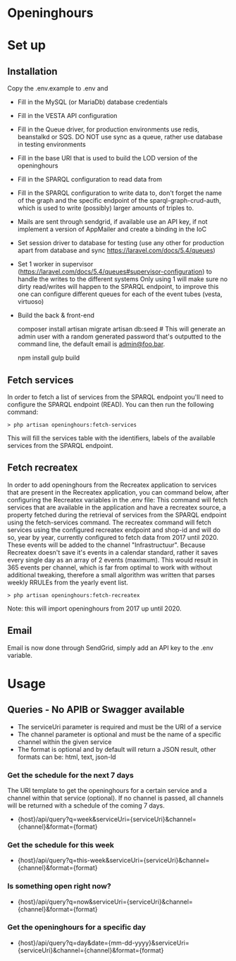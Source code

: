 # Openinghours

# Set up
## Installation
Copy the .env.example to .env and

- Fill in the MySQL (or MariaDb) database credentials
- Fill in the VESTA API configuration
- Fill in the Queue driver, for production environments use redis, beanstalkd or SQS. DO NOT use sync as a queue, rather use database in testing environments
- Fill in the base URI that is used to build the LOD version of the openinghours
- Fill in the SPARQL configuration to read data from
- Fill in the SPARQL configuration to write data to, don't forget the name of the graph and the specific endpoint of the sparql-graph-crud-auth, which is used to
write (possibly) larger amounts of triples to.
- Mails are sent through sendgrid, if available use an API key, if not implement a version of AppMailer and create a binding in the IoC
- Set session driver to database for testing (use any other for production apart from database and sync https://laravel.com/docs/5.4/queues)
- Set 1 worker in supervisor (https://laravel.com/docs/5.4/queues#supervisor-configuration) to handle the writes to the different systems
    Only using 1 will make sure no dirty read/writes will happen to the SPARQL endpoint, to improve this one can configure different queues for each of the event tubes (vesta, virtuoso)
- Build the back & front-end

    composer install
    artisan migrate
    artisan db:seed # This will generate an admin user with a random generated password that's outputted to the command line, the default email is admin@foo.bar.

    npm install
    gulp build

## Fetch services

In order to fetch a list of services from the SPARQL endpoint you'll need to configure the SPARQL endpoint (READ). You can then run the following command:

    > php artisan openinghours:fetch-services

This will fill the services table with the identifiers, labels of the available services from the SPARQL endpoint.

## Fetch recreatex

In order to add openinghours from the Recreatex application to services that are present in the Recreatex application, you can command below, after configuring the Recreatex variables in the .env file:
This command will fetch services that are available in the application and have a recreatex source, a property fetched during the retrieval of services from the SPARQL endpoint using the fetch-services command.
The recreatex command will fetch services using the configured recreatex endpoint and shop-id and will do so, year by year, currently configured to fetch data from 2017 until 2020. These events will be added to the channel "Infrastructuur".
Because Recreatex doesn't save it's events in a calendar standard, rather it saves every single day as an array of 2 events (maximum).
This would result in 365 events per channel, which is far from optimal to work with without additional tweaking, therefore a small algorithm was written that parses weekly RRULEs from the yearly event list.

    > php artisan openinghours:fetch-recreatex

Note: this will import openinghours from 2017 up until 2020.

## Email

Email is now done through SendGrid, simply add an API key to the .env variable.

# Usage

## Queries - No APIB or Swagger available

- The serviceUri parameter is required and must be the URI of a service
- The channel parameter is optional and must be the name of a specific channel within the given service
- The format is optional and by default will return a JSON result, other formats can be: html, text, json-ld

### Get the schedule for the next 7 days

The URI template to get the openinghours for a certain service and a channel within that service (optional).
If no channel is passed, all channels will be returned with a schedule of the coming 7 days.

- {host}/api/query?q=week&serviceUri={serviceUri}&channel={channel}&format={format}

### Get the schedule for this week

- {host}/api/query?q=this-week&serviceUri={serviceUri}&channel={channel}&format={format}

### Is something open right now?

- {host}/api/query?q=now&serviceUri={serviceUri}&channel={channel}&format={format}

### Get the openinghours for a specific day

- {host}/api/query?q=day&date={mm-dd-yyyy}&serviceUri={serviceUri}&channel={channel}&format={format}